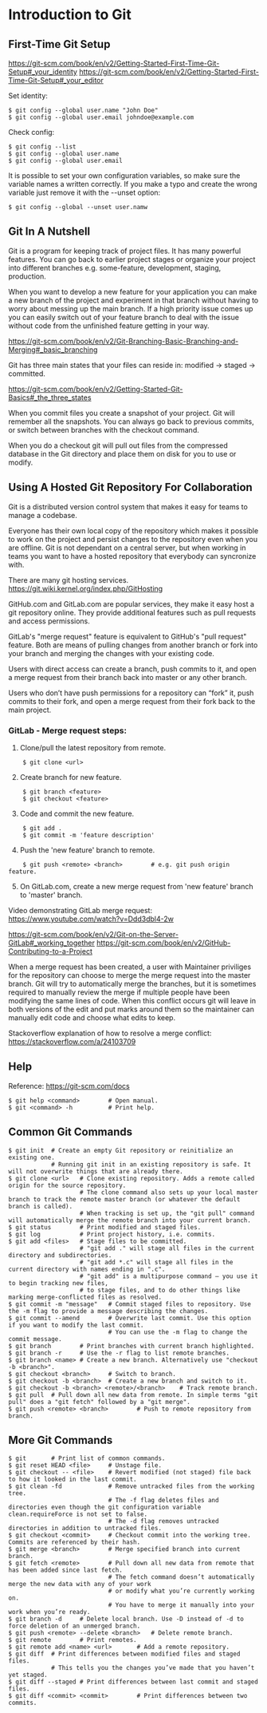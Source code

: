 # Introduction to Git

## First-Time Git Setup

https://git-scm.com/book/en/v2/Getting-Started-First-Time-Git-Setup#_your_identity
https://git-scm.com/book/en/v2/Getting-Started-First-Time-Git-Setup#_your_editor

Set identity:
```shell
$ git config --global user.name "John Doe"
$ git config --global user.email johndoe@example.com
```
Check config:
```shell
$ git config --list
$ git config --global user.name
$ git config --global user.email
```

It is possible to set your own configuration variables,
so make sure the variable names a written correctly.
If you make a typo and create the wrong variable just remove it with the --unset option:

```shell
$ git config --global --unset user.namw
```

## Git In A Nutshell

Git is a program for keeping track of project files. It has many powerful features.
You can go back to earlier project stages or organize your project into different branches
e.g. some-feature, development, staging, production.

When you want to develop a new feature for your application you can make a new branch of the project
and experiment in that branch without having to worry about messing up the main branch.
If a high priority issue comes up you can easily switch out of your feature branch to deal with the issue
without code from the unfinished feature getting in your way.

https://git-scm.com/book/en/v2/Git-Branching-Basic-Branching-and-Merging#_basic_branching

Git has three main states that your files can reside in:
modified -> staged -> committed.

https://git-scm.com/book/en/v2/Getting-Started-Git-Basics#_the_three_states

When you commit files you create a snapshot of your project. Git will remember all the snapshots.
You can always go back to previous commits, or switch between branches with the checkout command.

When you do a checkout git will pull out files from the compressed database in the Git directory
and place them on disk for you to use or modify.

## Using A Hosted Git Repository For Collaboration

Git is a distributed version control system that makes it easy for teams to manage a codebase.

Everyone has their own local copy of the repository which makes it possible to work on the project
and persist changes to the repository even when you are offline. Git is not dependant on a central server,
but when working in teams you want to have a hosted repository that everybody can syncronize with.

There are many git hosting services.
https://git.wiki.kernel.org/index.php/GitHosting

GitHub.com and GitLab.com are popular services, they make it easy host a git repository online.
They provide additional features such as pull requests and access permissions.

GitLab's "merge request" feature is equivalent to GitHub's "pull request" feature.
Both are means of pulling changes from another branch or fork into your branch and merging the changes with your existing code.

Users with direct access can create a branch, push commits to it,
and open a merge request from their branch back into master or any other branch.

Users who don’t have push permissions for a repository can “fork” it,
push commits to their fork, and open a merge request from their fork back to the main project.

### GitLab - Merge request steps:

1. Clone/pull the latest repository from remote.
```shell
    $ git clone <url>
```
2. Create branch for new feature.
```shell
    $ git branch <feature>
    $ git checkout <feature>
```
3. Code and commit the new feature.
```shell
    $ git add .
    $ git commit -m 'feature description'
```
4. Push the 'new feature' branch to remote.
```shell
    $ git push <remote> <branch>        # e.g. git push origin feature.
```
5. On GitLab.com, create a new merge request from 'new feature' branch to 'master' branch.

Video demonstrating GitLab merge request:
https://www.youtube.com/watch?v=Ddd3dbl4-2w

https://git-scm.com/book/en/v2/Git-on-the-Server-GitLab#_working_together
https://git-scm.com/book/en/v2/GitHub-Contributing-to-a-Project

When a merge request has been created, a user with Maintainer priviliges for the repository
can choose to merge the merge request into the master branch.
Git will try to automatically merge the branches, but it is sometimes required to manually review
the merge if multiple people have been modifying the same lines of code. When this conflict occurs git
will leave in both versions of the edit and put marks around them so the maintainer can manually edit
code and choose what edits to keep.

Stackoverflow explanation of how to resolve a merge conflict:
https://stackoverflow.com/a/24103709

## Help

Reference: https://git-scm.com/docs
```shell
$ git help <command>        # Open manual.
$ git <command> -h          # Print help.
```

## Common Git Commands

```shell
$ git init  # Create an empty Git repository or reinitialize an existing one.
            # Running git init in an existing repository is safe. It will not overwrite things that are already there.
$ git clone <url>   # Clone existing repository. Adds a remote called origin for the source repository.
                    # The clone command also sets up your local master branch to track the remote master branch (or whatever the default branch is called).
                    # When tracking is set up, the "git pull" command will automatically merge the remote branch into your current branch.
$ git status        # Print modified and staged files.
$ git log           # Print project history, i.e. commits.
$ git add <files>   # Stage files to be committed.
                    # "git add ." will stage all files in the current directory and subdirectories.
                    # "git add *.c" will stage all files in the current directory with names ending in ".c".
                    # "git add" is a multipurpose command — you use it to begin tracking new files,
                    # to stage files, and to do other things like marking merge-conflicted files as resolved.
$ git commit -m "message"   # Commit staged files to repository. Use the -m flag to provide a message describing the changes.
$ git commit --amend        # Overwrite last commit. Use this option if you want to modify the last commit.
                            # You can use the -m flag to change the commit message.
$ git branch        # Print branches with current branch highlighted.
$ git branch -r     # Use the -r flag to list remote branches.
$ git branch <name> # Create a new branch. Alternatively use "checkout -b <branch>".
$ git checkout <branch>     # Switch to branch.
$ git checkout -b <branch>  # Create a new branch and switch to it.
$ git checkout -b <branch> <remote>/<branch>    # Track remote branch.
$ git pull  # Pull down all new data from remote. In simple terms "git pull" does a "git fetch" followed by a "git merge".
$ git push <remote> <branch>        # Push to remote repository from branch.
```

## More Git Commands

```shell
$ git       # Print list of common commands.
$ git reset HEAD <file>     # Unstage file.
$ git checkout -- <file>    # Revert modified (not staged) file back to how it looked in the last commit.
$ git clean -fd             # Remove untracked files from the working tree.
                            # The -f flag deletes files and directories even though the git configuration variable clean.requireForce is not set to false.
                            # The -d flag removes untracked directories in addition to untracked files.
$ git checkout <commit>     # Checkout commit into the working tree. Commits are referenced by their hash.
$ git merge <branch>        # Merge specified branch into current branch.
$ git fetch <remote>        # Pull down all new data from remote that has been added since last fetch.
                            # The fetch command doesn’t automatically merge the new data with any of your work
                            # or modify what you’re currently working on.
                            # You have to merge it manually into your work when you’re ready.
$ git branch -d     # Delete local branch. Use -D instead of -d to force deletion of an unmerged branch.
$ git push <remote> --delete <branch>   # Delete remote branch.
$ git remote        # Print remotes.
$ git remote add <name> <url>       # Add a remote repository.
$ git diff  # Print differences between modified files and staged files.
            # This tells you the changes you’ve made that you haven’t yet staged.
$ git diff --staged # Print differences between last commit and staged files.
$ git diff <commit> <commit>        # Print differences between two commits.
```
